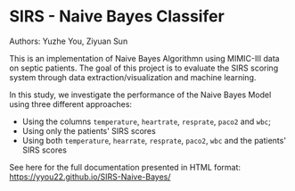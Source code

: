 # SIRS - Naive Bayes Classifer
Authors: Yuzhe You, Ziyuan Sun

This is an implementation of Naive Bayes Algorithmn using MIMIC-III data on septic patients.
The goal of this project is to evaluate the SIRS scoring system through data extraction/visualization and machine learning.

In this study, we investigate the performance of the Naive Bayes Model using three different approaches:
* Using the columns `temperature`, `heartrate`, `resprate`, `paco2` and `wbc`;
* Using only the patients' SIRS scores
* Using both `temperature`, `hearrate`, `resprate`, `paco2`, `wbc` and the patients' SIRS scores

See here for the full documentation presented in HTML format:
https://yyou22.github.io/SIRS-Naive-Bayes/
